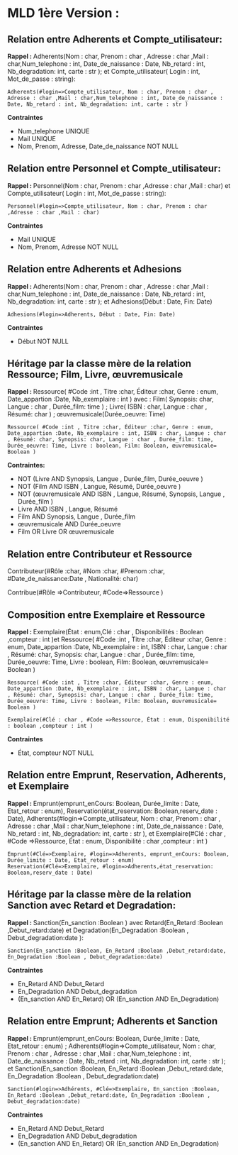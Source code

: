 <h1>MLD 1ère Version : </h1>

<h2> Relation entre Adherents et Compte_utilisateur:</h2>

<b>Rappel : </b> Adherents(Nom : char, Prenom : char , Adresse : char ,Mail : char,Num_telephone : int, Date_de_naissance : Date, Nb_retard : int, Nb_degradation: int, carte : str ); et Compte_utilisateur( Login : int, Mot_de_passe : string):

    Adherents(#login=>Compte_utilisateur, Nom : char, Prenom : char , Adresse : char ,Mail : char,Num_telephone : int, Date_de_naissance : Date, Nb_retard : int, Nb_degradation: int, carte : str )

<b>Contraintes</b>
- Num_telephone UNIQUE
- Mail UNIQUE
- Nom, Prenom, Adresse, Date_de_naissance NOT NULL

<h2> Relation entre Personnel et Compte_utilisateur:</h2>

<b>Rappel : </b>Personnel(Nom : char, Prenom : char ,Adresse : char ,Mail : char) et Compte_utilisateur( Login : int, Mot_de_passe : string):

    Personnel(#login=>Compte_utilisateur, Nom : char, Prenom : char ,Adresse : char ,Mail : char)

<b>Contraintes</b>
- Mail UNIQUE
- Nom, Prenom, Adresse NOT NULL

<h2> Relation entre Adherents et Adhesions</h2>

<b>Rappel : </b>Adherents(Nom : char, Prenom : char , Adresse : char ,Mail : char,Num_telephone : int, Date_de_naissance : Date, Nb_retard : int, Nb_degradation: int, carte : str ); et Adhesions(Début : Date, Fin: Date)

    Adhesions(#login=>Adherents, Début : Date, Fin: Date)

<b>Contraintes</b>
- Début NOT NULL

<h2>Héritage par la classe mère de la relation Ressource; Film, Livre, œuvremusicale</h2>

<b>Rappel : </b>Ressource( #Code :int , Titre :char, Éditeur :char, Genre : enum, Date_appartion :Date, Nb_exemplaire : int ) avec : Film( Synopsis: char, Langue : char , Durée_film: time  ) ; Livre( ISBN : char, Langue : char , Résumé: char ) ; œuvremusicale(Durée_oeuvre: Time)

    Ressource( #Code :int , Titre :char, Éditeur :char, Genre : enum, Date_appartion :Date, Nb_exemplaire : int, ISBN : char, Langue : char , Résumé: char, Synopsis: char, Langue : char , Durée_film: time, Durée_oeuvre: Time, Livre : boolean, Film: Boolean, œuvremusicale= Boolean )

<b>Contraintes:</b>
- NOT (Livre AND Synopsis, Langue , Durée_film, Durée_oeuvre )
- NOT (Film AND ISBN , Langue, Résumé, Durée_oeuvre )
- NOT (œuvremusicale AND ISBN , Langue, Résumé, Synopsis, Langue , Durée_film )
- Livre AND ISBN , Langue, Résumé
- Film AND Synopsis, Langue , Durée_film
- œuvremusicale AND Durée_oeuvre
- Film OR Livre OR œuvremusicale


<h2> Relation entre Contributeur et Ressource </h2>

Contributeur(#Rôle :char, #Nom :char, #Prenom :char, #Date_de_naissance:Date , Nationalité: char) 

Contribue(#Rôle =>Contributeur, #Code=>Ressource ) 

<h2>Composition entre Exemplaire et Ressource </h2>

<b>Rappel : </b>Exemplaire(État : enum,Clé : char , Disponibilités : Boolean ,compteur : int )et Ressource( #Code :int , Titre :char, Éditeur :char, Genre : enum, Date_appartion :Date, Nb_exemplaire : int, ISBN : char, Langue : char , Résumé: char, Synopsis: char, Langue : char , Durée_film: time, Durée_oeuvre: Time, Livre : boolean, Film: Boolean, œuvremusicale= Boolean )

    Ressource( #Code :int , Titre :char, Éditeur :char, Genre : enum, Date_appartion :Date, Nb_exemplaire : int, ISBN : char, Langue : char , Résumé: char, Synopsis: char, Langue : char , Durée_film: time, Durée_oeuvre: Time, Livre : boolean, Film: Boolean, œuvremusicale= Boolean )

    Exemplaire(#Clé : char , #Code =>Ressource, État : enum, Disponibilité : boolean ,compteur : int )

<b>Contraintes</b>
- État, compteur NOT NULL

<h2> Relation entre Emprunt, Reservation, Adherents, et Exemplaire </h2>

<b>Rappel : </b>Emprunt(emprunt_enCours: Boolean, Durée_limite : Date, Etat_retour : enum), Reservation(état_reservation: Boolean,reserv_date : Date), Adherents(#login=>Compte_utilisateur, Nom : char, Prenom : char , Adresse : char ,Mail : char,Num_telephone : int, Date_de_naissance : Date, Nb_retard : int, Nb_degradation: int, carte : str ), et Exemplaire(#Clé : char , #Code =>Ressource, État : enum, Disponibilité : char ,compteur : int )


    Emprunt(#Clé=>Exemplaire, #login=>Adherents, emprunt_enCours: Boolean, Durée_limite : Date, Etat_retour : enum)
    Reservation(#Clé=>Exemplaire, #login=>Adherents,état_reservation: Boolean,reserv_date : Date)


<h2>Héritage par la classe mère de la relation Sanction avec Retard et Degradation: </h2>

<b>Rappel : </b> Sanction(En_sanction :Boolean ) avec Retard(En_Retard :Boolean ,Debut_retard:date) et Degradation(En_Degradation :Boolean , Debut_degradation:date ): 

    Sanction(En_sanction :Boolean, En_Retard :Boolean ,Debut_retard:date, En_Degradation :Boolean , Debut_degradation:date)

<b>Contraintes</b>
- En_Retard AND Debut_Retard
- En_Degradation AND Debut_degradation
- (En_sanction AND En_Retard) OR (En_sanction AND En_Degradation)

<h2> Relation entre Emprunt; Adherents et Sanction</h2>

<b>Rappel : </b>Emprunt(emprunt_enCours: Boolean, Durée_limite : Date, Etat_retour : enum) ; Adherents(#login=>Compte_utilisateur, Nom : char, Prenom : char , Adresse : char ,Mail : char,Num_telephone : int, Date_de_naissance : Date, Nb_retard : int, Nb_degradation: int, carte : str ); et Sanction(En_sanction :Boolean, En_Retard :Boolean ,Debut_retard:date, En_Degradation :Boolean , Debut_degradation:date)
    
    Sanction(#login=>Adhérents, #Clé=>Exemplaire, En_sanction :Boolean, En_Retard :Boolean ,Debut_retard:date, En_Degradation :Boolean , Debut_degradation:date)

<b>Contraintes</b>
- En_Retard AND Debut_Retard
- En_Degradation AND Debut_degradation
- (En_sanction AND En_Retard) OR (En_sanction AND En_Degradation)









